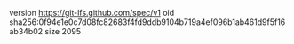 version https://git-lfs.github.com/spec/v1
oid sha256:0f94e1e0c7d08fc82683f4fd9ddb9104b719a4ef096b1ab461d9f5f16ab34b02
size 2095
